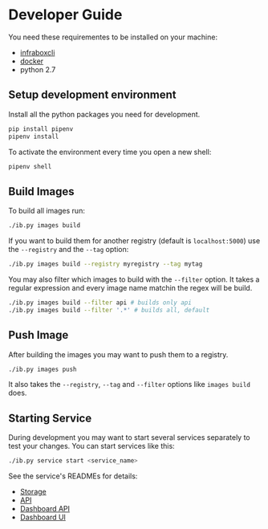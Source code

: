 # Developer Guide
You need these requirementes to be installed on your machine:

- [infraboxcli](https://github.com/infrabox/cli)
- [docker](https://www.docker.com/)
- python 2.7

## Setup development environment

Install all the python packages you need for development.

```bash
pip install pipenv
pipenv install
```

To activate the environment every time you open a new shell:

```bash
pipenv shell
```

## Build Images
To build all images run:

``` bash
./ib.py images build
```

If you want to build them for another registry (default is `localhost:5000`) use the `--registry` and the `--tag` option:

``` bash
./ib.py images build --registry myregistry --tag mytag
```

You may also filter which images to build with the `--filter` option. It takes a regular expression and every image name matchin the regex will be build.

``` bash
./ib.py images build --filter api # builds only api
./ib.py images build --filter '.*' # builds all, default
```

## Push Image
After building the images you may want to push them to a registry.

``` bash
./ib.py images push
```

It also takes the `--registry`, `--tag` and `--filter` options like `images build` does.

## Starting Service
During development you may want to start several services separately to test your changes. You can start services like this:

```bash
./ib.py service start <service_name>
```

See the service's READMEs for details:
- [Storage](/infrabox/utils/storage/)
- [API](/src/api/)
- [Dashboard API](/src/dashboard_api/)
- [Dashboard UI](/src/dashboard-client)
